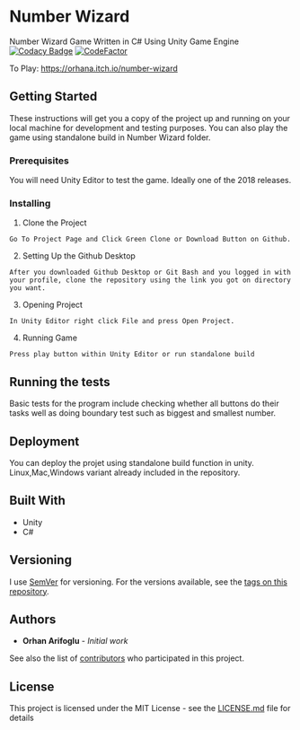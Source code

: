 #  Number Wizard

Number Wizard Game Written in C# Using Unity Game Engine [![Codacy Badge](https://api.codacy.com/project/badge/Grade/1ff3b2df98df406eb32c3aca91779aba)](https://www.codacy.com/manual/orhanarifoglu/Number-Wizard?utm_source=github.com&amp;utm_medium=referral&amp;utm_content=orhanarifoglu/Number-Wizard&amp;utm_campaign=Badge_Grade) [![CodeFactor](https://www.codefactor.io/repository/github/orhanar/Number-Wizard/badge)](https://www.codefactor.io/repository/github/orhanar/Number-Wizard) 

To Play: https://orhana.itch.io/number-wizard

## Getting Started

These instructions will get you a copy of the project up and running on your local machine for development and testing purposes. You can also play the game using standalone build in Number Wizard folder. 

### Prerequisites

You will need Unity Editor to test the game. Ideally one of the 2018 releases.

### Installing

1) Clone the Project

```
Go To Project Page and Click Green Clone or Download Button on Github.
```

2) Setting Up the Github Desktop

```
After you downloaded Github Desktop or Git Bash and you logged in with your profile, clone the repository using the link you got on directory you want.
```

3) Opening Project

```
In Unity Editor right click File and press Open Project.
```



4) Running Game

```
Press play button within Unity Editor or run standalone build
```


## Running the tests

Basic tests for the program include checking whether all buttons do their tasks well as doing boundary test such as biggest and smallest number.


## Deployment

You can deploy the projet using standalone build function in unity. Linux,Mac,Windows variant already included in the repository.

## Built With

* Unity 
* C#


## Versioning

I use [SemVer](http://semver.org/) for versioning. For the versions available, see the [tags on this repository](https://github.com/your/project/tags). 

## Authors

* **Orhan Arifoglu** - *Initial work* 

See also the list of [contributors](https://github.com/lemikistu/Hermit-Crab/graphs/contributors) who participated in this project.

## License

This project is licensed under the MIT License - see the [LICENSE.md](LICENSE.md) file for details


